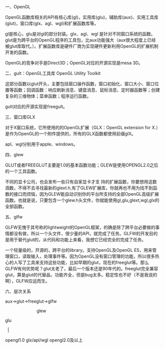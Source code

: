 一、OpenGL

OpenGL函数库相关的API有核心库(gl)，实用库(glu)，辅助库(aux)、实用工具库(glut)，窗口库(glx、agl、wgl)和扩展函数库等。  


gl是核心，glu是对gl的部分封装。glx、agl、wgl 是针对不同窗口系统的函数。glut是为跨平台的OpenGL程序的工具包，比aux功能强大（aux很大程度上已经被glut库取代。）。扩展函数库是硬件厂商为实现硬件更新利用OpenGL的扩展机制开发的函数。  


OpenGL的竞争对手是Direct3D；OpenGL对应的开源实现是mesa 3D。

  


二、gult：OpenGL工具库 OpenGL Utility Toolkit

这部分函数以glut开头，主要包括窗口操作函数，窗口初始化、窗口大小、窗口位置等函数；回调函数：响应刷新消息、键盘消息、鼠标消息、定时器函数等；创建复杂的三维物体；菜单函数；程序运行函数。  


gult对应的开源实现是freegult。

  


三、窗口库GLX

对于X窗口系统，它所使用的的OpenGL扩展（GLX：OpenGL extension for X.）是作为OpenGL的一个附件提供的，所有的GLX函数都使用前缀glX。  


apl、wgl分别用于apple、windows。

  


四、glew

GLUT或者FREEGLUT主要是1.0的基本函数功能；GLEW是使用OPENGL2.0之后的一个工具函数。  


不同的显卡公司，也会发布一些只有自家显卡才支 持的扩展函数，你要想用这数涵数，不得不去寻找最新的glext.h,有了GLEW扩展库，你就再也不用为找不到函数的接口而烦恼，因为GLEW能自动识别你的平台所支持的全部OpenGL高级扩展函数。也就是说，只要包含一个glew.h头文件，你就能使用gl,glu,glext,wgl,glx的全部函数。  


  


五、glfw

GLFW无愧于其号称的lightweight的OpenGL框架，的确是除了跨平台必要做的事情都没有做，所以一个头文件，很少量的API，就完成了任务。GLFW的开发目的是用于替代glut的，从代码和功能上来看，我想它已经完全的完成了任务。  


一个轻量级的，开源的，跨平台的library。支持OpenGL及OpenGL ES，用来管理窗口，读取输入，处理事件等。因为OpenGL没有窗口管理的功能，所以很多热心的人写了工具来支持这些功能，比如早期的glut，现在的freeglut等。那么GLFW有何优势呢？glut太老了，最后一个版本还是90年代的。freeglut完全兼容glut，算是glut的代替品，功能齐全，但是bug太多。稳定性也不好（不是我说的啊），GLFW应运而生。  


  


六、层次关系

aux->glut->freeglut->glfw

                          glew

glu 

  |

opengl1.0 glx/apl/wgl opengl2.0及以上

  

